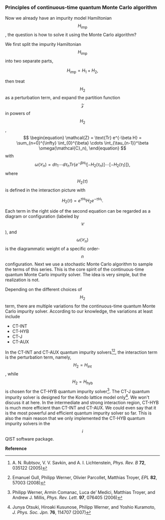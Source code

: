 ### Principles of continuous-time quantum Monte Carlo algorithm

Now we already have an impurity model Hamiltonian $$H_{\text{imp}}$$, the question is how to solve it using the Monte Carlo algorithm?

We first split the impurity Hamiltonian $$H_{\text{imp}}$$ into two separate parts, 

$$
H_{\text{imp}} = H_1 + H_2,
$$ 

then treat $$H_2$$ as a perturbation term, and expand the partition function $$\mathcal{Z}$$ in powers of $$H_2$$,
$$
\begin{equation}
\mathcal{Z} =  \text{Tr} e^{-\beta H} = \sum_{n=0}^{\infty} \int_{0}^{\beta} \cdots \int_{\tau_{n-1}}^\beta \omega(\mathcal{C}_n),
\end{equation}
$$
with
$$
\begin{equation}
\omega(\mathcal{C}_n)=d\tau_1 \cdots d\tau_n \text{Tr}\left\{ e^{-\beta H_1}[-H_2(\tau_n)]\cdots [-H_2(\tau_1)]\right\},
\end{equation}
$$
where $$H_2(\tau)$$ is defined in the interaction picture with 

$$
H_2(\tau) = e^{\tau H_1} H_2 e^{-\tau H_1}.
$$

Each term in the right side of the second equation can be regarded as a diagram or configuration (labeled by $$\mathcal{C}$$), and $$\omega(\mathcal{C}_n)$$ is the diagrammatic weight of a specific order-$$n$$ configuration. Next we use a stochastic Monte Carlo algorithm to sample the terms of this series. This is the core spirit of the continuous-time quantum Monte Carlo impurity solver. The idea is very simple, but the realization is not.

Depending on the different choices of $$H_{2}$$ term, there are multiple variations for the continuous-time quantum Monte Carlo impurity solver. According to our knowledge, the variations at least include

* CT-INT
* CT-HYB
* CT-J
* CT-AUX

In the CT-INT and CT-AUX quantum impurity solvers[^1][^2], the interaction term is the perturbation term, namely, $$H_2 = H_{\text{int}}$$, while $$H_2 = H_{\text{hyb}}$$ is chosen for the CT-HYB quantum impurity solver[^3]. The CT-J quantum impurity solver is designed for the Kondo lattice model only[^4]. We won't discuss it at here. In the intermediate and strong interaction region, CT-HYB is much more efficient than CT-INT and CT-AUX. We could even say that it is the most powerful and efficient quantum impurity solver so far. This is also the main reason that we only implemented the CT-HYB quantum impurity solvers in the $$i$$QIST software package.

**Reference**

[^1]: A. N. Rubtsov, V. V. Savkin, and A. I. Lichtenstein, *Phys. Rev. B* **72**, 035122 (2005)

[^2]: Emanuel Gull, Philipp Werner, Olivier Parcollet, Matthias Troyer, *EPL* **82**, 57003 (2008)

[^3]: Philipp Werner, Armin Comanac, Luca de’ Medici, Matthias Troyer, and Andrew J. Millis, *Phys. Rev. Lett.* **97**, 076405 (2006)

[^4]: Junya Otsuki, Hiroaki Kusunose, Philipp Werner, and Yoshio Kuramoto, *J. Phys. Soc. Jpn.* **76**, 114707 (2007)